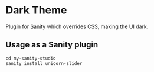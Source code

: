 # Dark Theme

Plugin for [Sanity](https://sanity.io) which overrides CSS, making the UI dark.

## Usage as a Sanity plugin

```
cd my-sanity-studio
sanity install unicorn-slider
```
